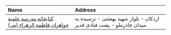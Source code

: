 | Name                                                                                                                                 | Address                                                               |
|:-------------------------------------------------------------------------------------------------------------------------------------|:----------------------------------------------------------------------|
| [كتابخانه مدرسه علمیه خواهران فاطمة الزهراء (س)](https://lib.ir/fa/library/493/كتابخانه-مدرسه-علمیه-خواهران-فاطمة-الزهراء-س/search/) | اردكان - بلوار شهید بهشتی - نرسیده به میدان چادرملو - پشت قنادی قدیر. |